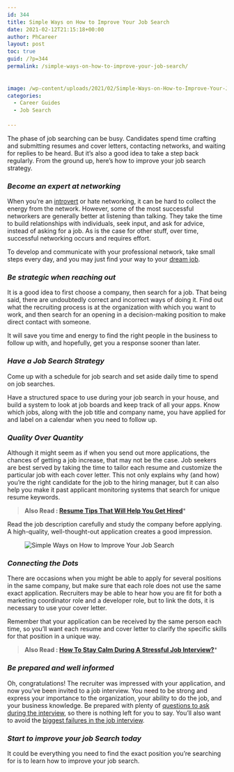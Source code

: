 ```yaml
---
id: 344
title: Simple Ways on How to Improve Your Job Search
date: 2021-02-12T21:15:18+00:00
author: PhCareer
layout: post
toc: true
guid: /?p=344
permalink: /simple-ways-on-how-to-improve-your-job-search/


image: /wp-content/uploads/2021/02/Simple-Ways-on-How-to-Improve-Your-Job-Search.jpg
categories:
  - Career Guides
  - Job Search
 
---
```

The phase of job searching can be busy. Candidates spend time crafting and submitting resumes and cover letters, contacting networks, and waiting for replies to be heard. But it&#8217;s also a good idea to take a step back regularly. From the ground up, here&#8217;s how to improve your job search strategy.

### **_Become an expert at networking_**

When you&#8217;re an [introvert](https://www.webmd.com/balance/introvert-personality-overview) or hate networking, it can be hard to collect the energy from the network. However, some of the most successful networkers are generally better at listening than talking. They take the time to build relationships with individuals, seek input, and ask for advice, instead of asking for a job. As is the case for other stuff, over time, successful networking occurs and requires effort.

To develop and communicate with your professional network, take small steps every day, and you may just find your way to your [dream job](/how-to-find-your-dream-job/).

### **_Be strategic when reaching out_**

It is a good idea to first choose a company, then search for a job. That being said, there are undoubtedly correct and incorrect ways of doing it. Find out what the recruiting process is at the organization with which you want to work, and then search for an opening in a decision-making position to make direct contact with someone.

It will save you time and energy to find the right people in the business to follow up with, and hopefully, get you a response sooner than later.

### **_Have a Job Search Strategy_**

Come up with a schedule for job search and set aside daily time to spend on job searches.

Have a structured space to use during your job search in your house, and build a system to look at job boards and keep track of all your apps. Know which jobs, along with the job title and company name, you have applied for and label on a calendar when you need to follow up.

### **_Quality Over Quantity_**

Although it might seem as if when you send out more applications, the chances of getting a job increase, that may not be the case. Job seekers are best served by taking the time to tailor each resume and customize the particular job with each cover letter. This not only explains why (and how) you&#8217;re the right candidate for the job to the hiring manager, but it can also help you make it past applicant monitoring systems that search for unique resume keywords.

<blockquote class="wp-block-quote">
  <p>
    <strong> Also Read : <a href="/resume-tips-that-will-help-you-get-hired/">Resume Tips That Will Help You Get Hired</a></strong>*
  </p>
</blockquote>

Read the job description carefully and study the company before applying. A high-quality, well-thought-out application creates a good impression.



<figure class="wp-block-image size-large">

<img loading="lazy" width="1024" height="576" src="/wp-content/uploads/2021/02/job-search-1024x576.jpg" alt="Simple Ways on How to Improve Your Job Search" class="wp-image-345" srcset="/wp-content/uploads/2021/02/job-search-1024x576.jpg 1024w, /wp-content/uploads/2021/02/job-search-300x169.jpg 300w, /wp-content/uploads/2021/02/job-search-768x432.jpg 768w, /wp-content/uploads/2021/02/job-search-1536x864.jpg 1536w, /wp-content/uploads/2021/02/job-search.jpg 1920w" sizes="(max-width: 1024px) 100vw, 1024px" /> </figure> 

### **_Connecting the Dots_**

There are occasions when you might be able to apply for several positions in the same company, but make sure that each role does not use the same exact application. Recruiters may be able to hear how you are fit for both a marketing coordinator role and a developer role, but to link the dots, it is necessary to use your cover letter.

Remember that your application can be received by the same person each time, so you&#8217;ll want each resume and cover letter to clarify the specific skills for that position in a unique way.

<blockquote class="wp-block-quote">
  <p>
    <strong>Also Read : <a href="/how-to-stay-calm-during-a-job-interview/">How To Stay Calm During A Stressful Job Interview?</a></strong>*
  </p>
</blockquote>

### **_Be prepared and well informed_**

Oh, congratulations! The recruiter was impressed with your application, and now you&#8217;ve been invited to a job interview. You need to be strong and express your importance to the organization, your ability to do the job, and your business knowledge. Be prepared with plenty of [questions to ask during the interview](/what-to-expect-in-a-final-job-interview/), so there is nothing left for you to say. You&#8217;ll also want to avoid the [biggest failures in the job interview](/things-that-can-ruin-your-job-interview/).

### **_Start to improve your job Search today_**

It could be everything you need to find the exact position you&#8217;re searching for is to learn how to improve your job search.

